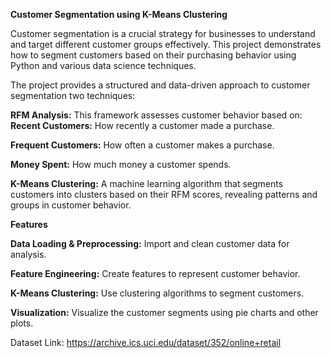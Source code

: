 **Customer Segmentation using K-Means Clustering**


Customer segmentation is a crucial strategy for businesses to understand and target different customer groups effectively. This project demonstrates how to segment customers based on their purchasing behavior using Python and various data science techniques.

The project provides a structured and data-driven approach to customer segmentation two techniques:

**RFM Analysis:** This framework assesses customer behavior based on:
**Recent Customers:** How recently a customer made a purchase.

**Frequent Customers:** How often a customer makes a purchase.

**Money Spent:** How much money a customer spends.

**K-Means Clustering:** A machine learning algorithm that segments customers into clusters based on their RFM scores, revealing patterns and groups in customer behavior.

**Features**


**Data Loading & Preprocessing:** Import and clean customer data for analysis.


**Feature Engineering:** Create features to represent customer behavior.


**K-Means Clustering:** Use clustering algorithms to segment customers.


**Visualization:** Visualize the customer segments using pie charts and other plots.

Dataset Link: https://archive.ics.uci.edu/dataset/352/online+retail 
